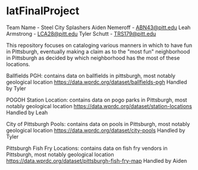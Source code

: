 # latFinalProject
Team Name - Steel City Splashers
Aiden Nemeroff - ABN43@pitt.edu
Leah Armstrong - LCA28@pitt.edu
Tyler Schutt - TRS179@pitt.edu

This repository focuses on cataloging various manners in which to have fun in Pittsburgh, eventually making a claim as to the "most fun" neighborhood in Pittsburgh as decided by which neighborhood has the most of these locations.

Ballfields PGH: contains data on ballfields in pittsburgh, most notably geological location
https://data.wprdc.org/dataset/ballfields-pgh
Handled by Tyler

POGOH Station Location: contains data on pogo parks in Pittsburgh, most notably geological location
https://data.wprdc.org/dataset/station-locations
Handled by Leah

City of Pittsburgh Pools: contains data on pools in Pittsburgh, most notably geological location
https://data.wprdc.org/dataset/city-pools
Handled by Tyler

Pittsburgh Fish Fry Locations: contains data on fish fry vendors in Pittsburgh, most notably geological location
https://data.wprdc.org/dataset/pittsburgh-fish-fry-map
Handled by Aiden
